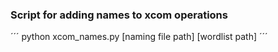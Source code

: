 ### Script for adding names to xcom operations

  ´´´
  python xcom_names.py [naming file path] [wordlist path]
  ´´´
